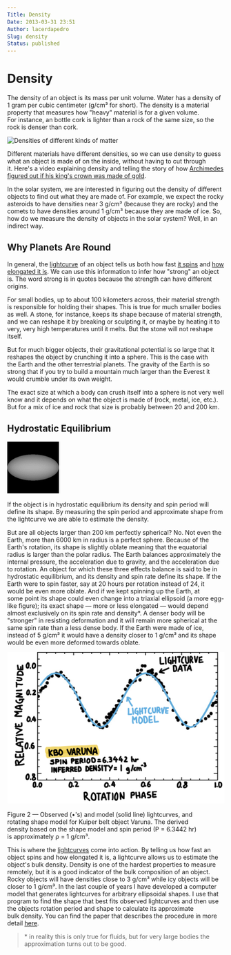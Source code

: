 ```yaml
---
Title: Density
Date: 2013-03-31 23:51
Author: lacerdapedro
Slug: density
Status: published
---
```


# Density

The density of an object is its mass per unit volume. Water has a density of 1 gram per cubic centimeter (g/cm³ for short). The density is a material property that measures how "heavy" material is for a given volume. For instance, an bottle cork is lighter than a rock of the same size, so the rock is denser than cork.

![Densities of different kinds of matter](http://lacerdapedro.files.wordpress.com/2013/03/2014-02-27-density.jpg)

Different materials have different densities, so we can use density to guess what an object is made of on the inside, without having to cut through it. Here's a video explaining density and telling the story of how [Archimedes figured out if his king's crown was made of gold](http://video.mit.edu/watch/is-that-really-gold-archimedes-and-density-10968/). 

In the solar system, we are interested in figuring out the density of different objects to find out what they are made of. For example, we expect the rocky asteroids to have densities near 3 g/cm³ (because they are rocky) and the comets to have densities around 1 g/cm³ because they are made of ice. So, how do we measure the density of objects in the solar system? Well, in an indirect way.

## Why Planets Are Round

In general, the [lightcurve](lightcurves-of-small-solar-system-bodies) of an object tells us both how fast [it spins](the-rotational-properties-of-kuiper-belt-objects) and [how](the-shapes-of-kuiper-belt-objects) [elongated it is](the-shapes-of-kuiper-belt-objects). We can use this information to infer how "strong" an object is. The word strong is in quotes because the strength can have different origins.

For small bodies, up to about 100 kilometers across, their material strength is responsible for holding their shapes. This is true for much smaller bodies as well. A stone, for instance, keeps its shape because of material strength, and we can reshape it by breaking or sculpting it, or maybe by heating it to very, very high temperatures until it melts. But the stone will not reshape itself.

But for much bigger objects, their gravitational potential is so large that it reshapes the object by crunching it into a sphere. This is the case with the Earth and the other terrestrial planets. The gravity of the Earth is so strong that if you try to build a mountain much larger than the Everest it would crumble under its own weight.

The exact size at which a body can crush itself into a sphere is not very well know and it depends on what the object is made of (rock, metal, ice, etc.). But for a mix of ice and rock that size is probably between 20 and 200 km.

## Hydrostatic Equilibrium

![Rotating Ellipsoid](figs/2013/09/non-spherical.gif) 

If the object is in hydrostatic equilibrium its density and spin  period will define its shape. By measuring the spin period and  approximate shape from the lightcurve we are able to estimate the  density.

But are all objects larger than 200 km perfectly spherical? No. Not even the Earth, more than 6000 km in radius is a perfect sphere. Because of the Earth's rotation, its shape is slightly oblate meaning that the equatorial radius is larger than the polar radius. The Earth balances approximately the  internal pressure, the acceleration due to gravity, and the  acceleration due to rotation. An object for which these three  effects balance is said to be in hydrostatic equilibrium, and its density and spin rate define its shape. If the Earth were to  spin faster, say at 20 hours per rotation instead of 24, it would be even more oblate. And if we kept spinning up the Earth, at some point its shape could even change into a triaxial ellipsoid (a more egg-like figure); its exact shape — more or less elongated — would depend almost exclusively on its spin rate and density\*. A denser body will be "stronger" in resisting deformation and it will remain more spherical at the same spin rate than a less dense body. If the Earth were made of ice, instead of 5 g/cm³ it would have a density closer to 1 g/cm³ and its shape would be even more deformed towards oblate.

![Figure 1 — Observed (+'s) and model (solid line) lightcurves, and rotating shape model for Kuiper belt object Varuna. The derived density based on the shape model and spin period (P = 6.3442 hr) is approximately ρ = 1 g/cm\^3.](figs/2013/03/2013-04-08-varuna-lightcurve.png)

Figure 2 — Observed (•'s) and model (solid line) lightcurves, and rotating shape model for Kuiper belt object Varuna. The derived density based on the shape model and spin period (P = 6.3442 hr) is approximately ρ = 1 g/cm³.

This is where the [lightcurves](lightcurves-of-small-solar-system-bodies) come into action. By telling us how fast an object spins and how elongated it is, a lightcurve allows us to estimate the object's bulk density. Density is one of the hardest properties to measure remotely, but it is a good indicator of the bulk composition of an object. Rocky objects will have densities close to 3 g/cm³ while icy objects will be closer to 1 g/cm³. In the last couple of years I have developed a computer model that generates lightcurves for arbitrary ellipsoidal shapes. I use that program to find the shape that best fits observed lightcurves and then use the objects rotation period and shape to calculate its approximate bulk density. You can find the paper that describes the procedure in more detail [here](http://star.pst.qub.ac.uk/~pl/pdfs/2007AJ....133.1393Lacerda.pdf).

> \* in reality this is only true for fluids, but for very large bodies the approximation turns out to be good.
